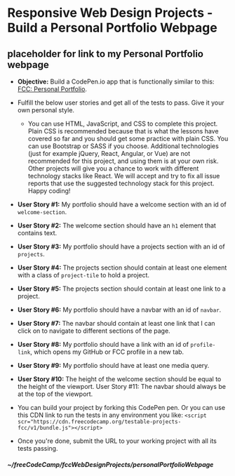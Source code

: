# Responsive Web Design Projects - Build a Personal Portfolio Webpage  

## placeholder for link to my Personal Portfolio webpage  

* **Objective:** Build a CodePen.io app that is functionally similar to this: [FCC: Personal Portfolio](https://codepen.io/freeCodeCamp/full/zNBOYG).  
* Fulfill the below user stories and get all of the tests to pass. Give it your own personal style.  
  * You can use HTML, JavaScript, and CSS to complete this project. Plain CSS is recommended because that is what the lessons have covered so far and you should get some practice with plain CSS. You can use Bootstrap or SASS if you choose. Additional technologies (just for example jQuery, React, Angular, or Vue) are not recommended for this project, and using them is at your own risk. Other projects will give you a chance to work with different technology stacks like React. We will accept and try to fix all issue reports that use the suggested technology stack for this project. Happy coding!  
  
  
* **User Story #1:** My portfolio should have a welcome section with an id of `welcome-section`.  
* **User Story #2:** The welcome section should have an `h1` element that contains text.  
* **User Story #3:** My portfolio should have a projects section with an id of `projects`.  
* **User Story #4:** The projects section should contain at least one element with a class of `project-tile` to hold a project.  
* **User Story #5:** The projects section should contain at least one link to a project.  
* **User Story #6:** My portfolio should have a navbar with an id of `navbar`.  
* **User Story #7:** The navbar should contain at least one link that I can click on to navigate to different sections of the page. 
* **User Story #8:** My portfolio should have a link with an id of `profile-link`, which opens my GitHub or FCC profile in a new tab.  
* **User Story #9:** My portfolio should have at least one media query.  
* **User Story #10:** The height of the welcome section should be equal to the height of the viewport.
User Story #11: The navbar should always be at the top of the viewport.  
* You can build your project by forking this CodePen pen. Or you can use this CDN link to run the tests in any environment you like: `<script scr="https://cdn.freecodecamp.org/testable-projects-fcc/v1/bundle.js"></script>`  
* Once you're done, submit the URL to your working project with all its tests passing.

##### ~/freeCodeCamp/fccWebDesignProjects/personalPortfolioWebpage  
